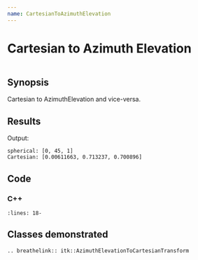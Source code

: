 ```yaml
---
name: CartesianToAzimuthElevation
---
```


# Cartesian to Azimuth Elevation

```{index} single: AzimuthElevationToCartesianTransform pair: cartesian; azimuth-elevation
```

## Synopsis

Cartesian to AzimuthElevation and vice-versa.

## Results

Output:

```
spherical: [0, 45, 1]
Cartesian: [0.00611663, 0.713237, 0.700896]
```

## Code

### C++

```{literalinclude} Code.cxx
:lines: 18-
```

## Classes demonstrated

```{eval-rst}
.. breathelink:: itk::AzimuthElevationToCartesianTransform
```
